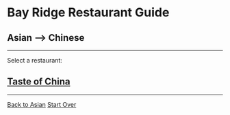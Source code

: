 # Bay Ridge Restaurant Guide
## Asian --> Chinese
---
Select a restaurant:
## [Taste of China](http://www.brooklyntasteofchina.com/)
---
[Back to Asian](..)
[Start Over](../../home.md)